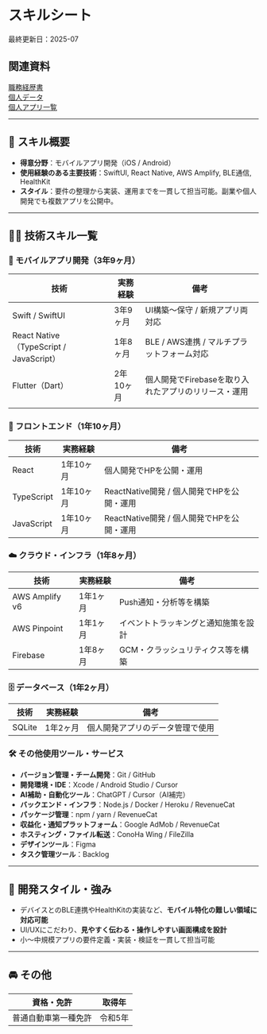 # スキルシート
最終更新日：2025-07

## 関連資料
[職務経歴書](/README.md)  
[個人データ](/personal-data.md)  
[個人アプリ一覧](/personal-results-list.md)  

---

## 🧭 スキル概要
- **得意分野**：モバイルアプリ開発（iOS / Android）  
- **使用経験のある主要技術**：SwiftUI, React Native, AWS Amplify, BLE通信, HealthKit  
- **スタイル**：要件の整理から実装、運用までを一貫して担当可能。副業や個人開発でも複数アプリを公開中。

---

## 🧑‍💻 技術スキル一覧

### 📱 モバイルアプリ開発（3年9ヶ月）
| 技術 | 実務経験 | 備考 |
|------|------------|------|
| Swift / SwiftUI | 3年9ヶ月 | UI構築〜保守 / 新規アプリ両対応 |
| React Native（TypeScript / JavaScript） | 1年8ヶ月 | BLE / AWS連携 / マルチプラットフォーム対応 |
| Flutter（Dart） | 2年10ヶ月 | 個人開発でFirebaseを取り入れたアプリのリリース・運用 |
|  |  |

### 🧩 フロントエンド（1年10ヶ月）
| 技術 | 実務経験 | 備考 |
|------|------------|------|
| React | 1年10ヶ月 | 個人開発でHPを公開・運用 |
| TypeScript | 1年10ヶ月 | ReactNative開発 / 個人開発でHPを公開・運用 |
| JavaScript | 1年10ヶ月 | ReactNative開発 / 個人開発でHPを公開・運用 |

### ☁️ クラウド・インフラ（1年8ヶ月）
| 技術 | 実務経験 | 備考 |
|------|------------|------|
| AWS Amplify v6 | 1年1ヶ月 | Push通知・分析等を構築 |
| AWS Pinpoint | 1年1ヶ月 | イベントトラッキングと通知施策を設計 |
| Firebase | 1年8ヶ月 | GCM・クラッシュリティクス等を構築 |

### 🗄️ データベース（1年2ヶ月）
| 技術 | 実務経験 | 備考 |
|------|------------|------|
| SQLite | 1年2ヶ月 | 個人開発アプリのデータ管理で使用 |

### 🛠️ その他使用ツール・サービス
- **バージョン管理・チーム開発**：Git / GitHub  
- **開発環境・IDE**：Xcode / Android Studio / Cursor  
- **AI補助・自動化ツール**：ChatGPT / Cursor（AI補完）
- **バックエンド・インフラ**：Node.js / Docker / Heroku / RevenueCat
- **パッケージ管理**：npm / yarn / RevenueCat  
- **収益化・通知プラットフォーム**：Google AdMob / RevenueCat  
- **ホスティング・ファイル転送**：ConoHa Wing / FileZilla  
- **デザインツール**：Figma  
- **タスク管理ツール**：Backlog  
---

## 🎯 開発スタイル・強み
- デバイスとのBLE連携やHealthKitの実装など、**モバイル特化の難しい領域に対応可能**
- UI/UXにこだわり、**見やすく伝わる・操作しやすい画面構成を設計**
- 小〜中規模アプリの要件定義・実装・検証を一貫して担当可能

---


<!--
経験年数の開始日
Swift（CALDIリリース日）：2021年10月
Flutter（オールタイマーリリース日）：2022年1月
Firebase（ドライファン+Todoアプリで継続）：2023-11月
React（HP公開日）：2023年11月
-->

## 🚘 その他
| 資格・免許 | 取得年 |
|------|----------|
| 普通自動車第一種免許 | 令和5年 |
